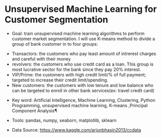# Unsupervised Machine Learning for Customer Segmentation

* Goal: train unsupervised machine learning algorithms to perform customer market segmentation. I will use K-means method to divide a group of bank customer in to four groups:
 - Transactors: the customers who pay least amount of intrerest charges and careful with their money
 - revolvers: the customers who use credit card as a loan. This group is most lucrative sector for the bank since they pay 20% interest.
 - VIP/Prime: the customers with high credit limit/% of full payment; targeted to increase their credit limit/spending.
 - New customers: the customers with low tenure and low balance who can be targeted to enroll in other bank services(ex: travel credit card)

* Key word: Artificial Intelligence, Machine Learning, Clustering, Python Programming, unsupervised machine learning, K-means ,Principal Component Analysis¶
* Tools: pandas, numpy, seaborn, matplotlib, sklearn

* Data Source: https://www.kaggle.com/arjunbhasin2013/ccdata
